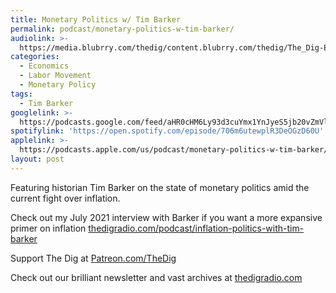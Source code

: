 ```yaml
---
title: Monetary Politics w/ Tim Barker
permalink: podcast/monetary-politics-w-tim-barker/
audiolink: >-
  https://media.blubrry.com/thedig/content.blubrry.com/thedig/The_Dig-EP_386-Barker.mp3
categories:
  - Economics
  - Labor Movement
  - Monetary Policy
tags:
  - Tim Barker
googlelink: >-
  https://podcasts.google.com/feed/aHR0cHM6Ly93d3cuYmx1YnJyeS5jb20vZmVlZHMvdGhlZGlnLnhtbA/episode/aHR0cHM6Ly90aGVkaWcuYmx1YnJyeS5uZXQvP3A9MjMyMQ?sa=X&ved=0CAUQkfYCahcKEwi44f7r1b-AAxUAAAAAHQAAAAAQNg
spotifylink: 'https://open.spotify.com/episode/706m6utewplR3DeOGzD60U'
applelink: >-
  https://podcasts.apple.com/us/podcast/monetary-politics-w-tim-barker/id1043245989?i=1000591033190
layout: post
---
```


Featuring historian Tim Barker on the state of monetary politics amid the current fight over inflation.

Check out my July 2021 interview with Barker if you want a more expansive primer on inflation [thedigradio.com/podcast/inflation-politics-with-tim-barker](http://thedigradio.com/podcast/inflation-politics-with-tim-barker)

Support The Dig at [Patreon.com/TheDig](http://patreon.com/TheDig)

Check out our brilliant newsletter and vast archives at [thedigradio.com](http://thedigradio.com)
